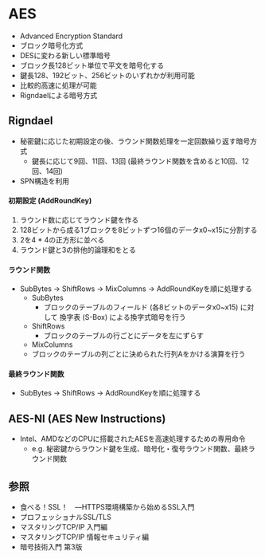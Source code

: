 # AES
- Advanced Encryption Standard
- ブロック暗号化方式
- DESに変わる新しい標準暗号
- ブロック長128ビット単位で平文を暗号化する
- 鍵長128、192ビット、256ビットのいずれかが利用可能
- 比較的高速に処理が可能
- Rigndaelによる暗号方式

## Rigndael
- 秘密鍵に応じた初期設定の後、ラウンド関数処理を一定回数繰り返す暗号方式
  - 鍵長に応じて9回、11回、13回 (最終ラウンド関数を含めると10回、12回、14回)
- SPN構造を利用

#### 初期設定 (AddRoundKey)
1. ラウンド数に応じてラウンド鍵を作る
2. 128ビットから成る1ブロックを8ビットずつ16個のデータx0~x15に分割する
3. 2を4 * 4の正方形に並べる
4. ラウンド鍵と3の排他的論理和をとる

#### ラウンド関数
- SubBytes -> ShiftRows -> MixColumns -> AddRoundKeyを順に処理する
  - SubBytes
    - ブロックのテーブルのフィールド (各8ビットのデータx0~x15) に対して
      換字表 (S-Box) による換字式暗号を行う
  - ShiftRows
    - ブロックのテーブルの行ごとにデータを左にずらす
  -  MixColumns
    - ブロックのテーブルの列ごとに決められた行列Aをかける演算を行う

#### 最終ラウンド関数
- SubBytes -> ShiftRows -> AddRoundKeyを順に処理する

## AES-NI (AES New Instructions)
- Intel、AMDなどのCPUに搭載されたAESを高速処理するための専用命令
  - e.g. 秘密鍵からラウンド鍵を生成、暗号化・復号ラウンド関数、最終ラウンド関数

## 参照
- 食べる！SSL！　―HTTPS環境構築から始めるSSL入門
- プロフェッショナルSSL/TLS
- マスタリングTCP/IP 入門編
- マスタリングTCP/IP 情報セキュリティ編
- 暗号技術入門 第3版
